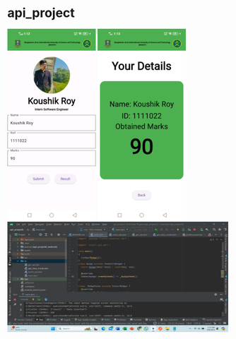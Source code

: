 # api_project

<div>
    <img src="images/1.jpg" alt="First Page" width="200"/>
    <img src="images/2.jpg" alt="Second Page" width="200"/>
    <img src="images/3.1.png" alt="Insert Page" width="500" height="250"/>
    
</div>

